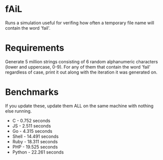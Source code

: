 fAiL
====

Runs a simulation useful for verifing how often a temporary file name will contain the word 'fail'.

Requirements
============
Generate 5 million strings consisting of 6 random alphanumeric characters (lower and uppercase, 0-9). For any of them that contain the word 'fail' regardless of case, print it out along with the iteration it was generated on.

Benchmarks
==========
If you update these, update them ALL on the same machine with nothing else running.

* C - 0.752 seconds
* JS - 2.511 seconds
* Go - 4.315 seconds
* Shell - 14.491 seconds
* Ruby - 18.311 seconds
* PHP - 19.525 seconds
* Python - 22.261 seconds

